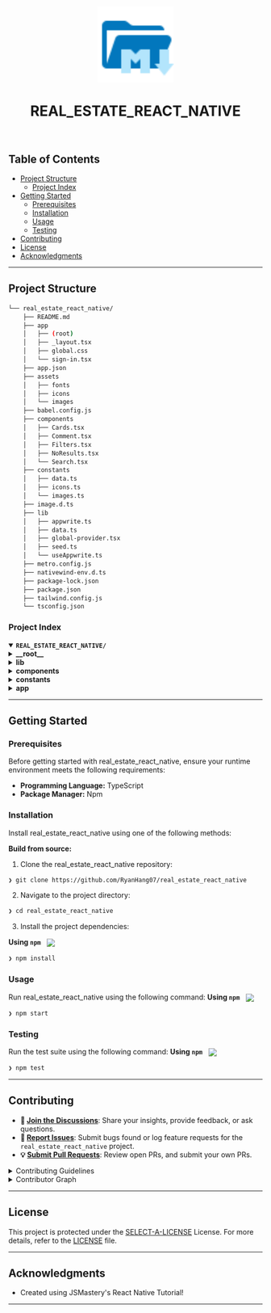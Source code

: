 <p align="center">
    <img src="https://raw.githubusercontent.com/PKief/vscode-material-icon-theme/ec559a9f6bfd399b82bb44393651661b08aaf7ba/icons/folder-markdown-open.svg" align="center" width="30%">
</p>
<p align="center"><h1 align="center">REAL_ESTATE_REACT_NATIVE</h1></p>

<br>

##  Table of Contents

- [ Project Structure](#-project-structure)
  - [ Project Index](#-project-index)
- [ Getting Started](#-getting-started)
  - [ Prerequisites](#-prerequisites)
  - [ Installation](#-installation)
  - [ Usage](#-usage)
  - [ Testing](#-testing)
- [ Contributing](#-contributing)
- [ License](#-license)
- [ Acknowledgments](#-acknowledgments)

---

##  Project Structure

```sh
└── real_estate_react_native/
    ├── README.md
    ├── app
    │   ├── (root)
    │   ├── _layout.tsx
    │   ├── global.css
    │   └── sign-in.tsx
    ├── app.json
    ├── assets
    │   ├── fonts
    │   ├── icons
    │   └── images
    ├── babel.config.js
    ├── components
    │   ├── Cards.tsx
    │   ├── Comment.tsx
    │   ├── Filters.tsx
    │   ├── NoResults.tsx
    │   └── Search.tsx
    ├── constants
    │   ├── data.ts
    │   ├── icons.ts
    │   └── images.ts
    ├── image.d.ts
    ├── lib
    │   ├── appwrite.ts
    │   ├── data.ts
    │   ├── global-provider.tsx
    │   ├── seed.ts
    │   └── useAppwrite.ts
    ├── metro.config.js
    ├── nativewind-env.d.ts
    ├── package-lock.json
    ├── package.json
    ├── tailwind.config.js
    └── tsconfig.json
```


###  Project Index
<details open>
	<summary><b><code>REAL_ESTATE_REACT_NATIVE/</code></b></summary>
	<details> <!-- __root__ Submodule -->
		<summary><b>__root__</b></summary>
		<blockquote>
			<table>
			<tr>
				<td><b><a href='https://github.com/RyanHang07/real_estate_react_native/blob/master/image.d.ts'>image.d.ts</a></b></td>
				<td><code>❯ REPLACE-ME</code></td>
			</tr>
			<tr>
				<td><b><a href='https://github.com/RyanHang07/real_estate_react_native/blob/master/package-lock.json'>package-lock.json</a></b></td>
				<td><code>❯ REPLACE-ME</code></td>
			</tr>
			<tr>
				<td><b><a href='https://github.com/RyanHang07/real_estate_react_native/blob/master/app.json'>app.json</a></b></td>
				<td><code>❯ REPLACE-ME</code></td>
			</tr>
			<tr>
				<td><b><a href='https://github.com/RyanHang07/real_estate_react_native/blob/master/tsconfig.json'>tsconfig.json</a></b></td>
				<td><code>❯ REPLACE-ME</code></td>
			</tr>
			<tr>
				<td><b><a href='https://github.com/RyanHang07/real_estate_react_native/blob/master/tailwind.config.js'>tailwind.config.js</a></b></td>
				<td><code>❯ REPLACE-ME</code></td>
			</tr>
			<tr>
				<td><b><a href='https://github.com/RyanHang07/real_estate_react_native/blob/master/nativewind-env.d.ts'>nativewind-env.d.ts</a></b></td>
				<td><code>❯ REPLACE-ME</code></td>
			</tr>
			<tr>
				<td><b><a href='https://github.com/RyanHang07/real_estate_react_native/blob/master/babel.config.js'>babel.config.js</a></b></td>
				<td><code>❯ REPLACE-ME</code></td>
			</tr>
			<tr>
				<td><b><a href='https://github.com/RyanHang07/real_estate_react_native/blob/master/package.json'>package.json</a></b></td>
				<td><code>❯ REPLACE-ME</code></td>
			</tr>
			<tr>
				<td><b><a href='https://github.com/RyanHang07/real_estate_react_native/blob/master/metro.config.js'>metro.config.js</a></b></td>
				<td><code>❯ REPLACE-ME</code></td>
			</tr>
			</table>
		</blockquote>
	</details>
	<details> <!-- lib Submodule -->
		<summary><b>lib</b></summary>
		<blockquote>
			<table>
			<tr>
				<td><b><a href='https://github.com/RyanHang07/real_estate_react_native/blob/master/lib/seed.ts'>seed.ts</a></b></td>
				<td><code>❯ REPLACE-ME</code></td>
			</tr>
			<tr>
				<td><b><a href='https://github.com/RyanHang07/real_estate_react_native/blob/master/lib/data.ts'>data.ts</a></b></td>
				<td><code>❯ REPLACE-ME</code></td>
			</tr>
			<tr>
				<td><b><a href='https://github.com/RyanHang07/real_estate_react_native/blob/master/lib/useAppwrite.ts'>useAppwrite.ts</a></b></td>
				<td><code>❯ REPLACE-ME</code></td>
			</tr>
			<tr>
				<td><b><a href='https://github.com/RyanHang07/real_estate_react_native/blob/master/lib/global-provider.tsx'>global-provider.tsx</a></b></td>
				<td><code>❯ REPLACE-ME</code></td>
			</tr>
			<tr>
				<td><b><a href='https://github.com/RyanHang07/real_estate_react_native/blob/master/lib/appwrite.ts'>appwrite.ts</a></b></td>
				<td><code>❯ REPLACE-ME</code></td>
			</tr>
			</table>
		</blockquote>
	</details>
	<details> <!-- components Submodule -->
		<summary><b>components</b></summary>
		<blockquote>
			<table>
			<tr>
				<td><b><a href='https://github.com/RyanHang07/real_estate_react_native/blob/master/components/NoResults.tsx'>NoResults.tsx</a></b></td>
				<td><code>❯ REPLACE-ME</code></td>
			</tr>
			<tr>
				<td><b><a href='https://github.com/RyanHang07/real_estate_react_native/blob/master/components/Search.tsx'>Search.tsx</a></b></td>
				<td><code>❯ REPLACE-ME</code></td>
			</tr>
			<tr>
				<td><b><a href='https://github.com/RyanHang07/real_estate_react_native/blob/master/components/Cards.tsx'>Cards.tsx</a></b></td>
				<td><code>❯ REPLACE-ME</code></td>
			</tr>
			<tr>
				<td><b><a href='https://github.com/RyanHang07/real_estate_react_native/blob/master/components/Comment.tsx'>Comment.tsx</a></b></td>
				<td><code>❯ REPLACE-ME</code></td>
			</tr>
			<tr>
				<td><b><a href='https://github.com/RyanHang07/real_estate_react_native/blob/master/components/Filters.tsx'>Filters.tsx</a></b></td>
				<td><code>❯ REPLACE-ME</code></td>
			</tr>
			</table>
		</blockquote>
	</details>
	<details> <!-- constants Submodule -->
		<summary><b>constants</b></summary>
		<blockquote>
			<table>
			<tr>
				<td><b><a href='https://github.com/RyanHang07/real_estate_react_native/blob/master/constants/data.ts'>data.ts</a></b></td>
				<td><code>❯ REPLACE-ME</code></td>
			</tr>
			<tr>
				<td><b><a href='https://github.com/RyanHang07/real_estate_react_native/blob/master/constants/images.ts'>images.ts</a></b></td>
				<td><code>❯ REPLACE-ME</code></td>
			</tr>
			<tr>
				<td><b><a href='https://github.com/RyanHang07/real_estate_react_native/blob/master/constants/icons.ts'>icons.ts</a></b></td>
				<td><code>❯ REPLACE-ME</code></td>
			</tr>
			</table>
		</blockquote>
	</details>
	<details> <!-- app Submodule -->
		<summary><b>app</b></summary>
		<blockquote>
			<table>
			<tr>
				<td><b><a href='https://github.com/RyanHang07/real_estate_react_native/blob/master/app/_layout.tsx'>_layout.tsx</a></b></td>
				<td><code>❯ REPLACE-ME</code></td>
			</tr>
			<tr>
				<td><b><a href='https://github.com/RyanHang07/real_estate_react_native/blob/master/app/sign-in.tsx'>sign-in.tsx</a></b></td>
				<td><code>❯ REPLACE-ME</code></td>
			</tr>
			<tr>
				<td><b><a href='https://github.com/RyanHang07/real_estate_react_native/blob/master/app/global.css'>global.css</a></b></td>
				<td><code>❯ REPLACE-ME</code></td>
			</tr>
			</table>
			<details>
				<summary><b>(root)</b></summary>
				<blockquote>
					<table>
					<tr>
						<td><b><a href='https://github.com/RyanHang07/real_estate_react_native/blob/master/app/(root)/_layout.tsx'>_layout.tsx</a></b></td>
						<td><code>❯ REPLACE-ME</code></td>
					</tr>
					</table>
					<details>
						<summary><b>properties</b></summary>
						<blockquote>
							<table>
							<tr>
								<td><b><a href='https://github.com/RyanHang07/real_estate_react_native/blob/master/app/(root)/properties/[id].tsx'>[id].tsx</a></b></td>
								<td><code>❯ REPLACE-ME</code></td>
							</tr>
							</table>
						</blockquote>
					</details>
					<details>
						<summary><b>(tabs)</b></summary>
						<blockquote>
							<table>
							<tr>
								<td><b><a href='https://github.com/RyanHang07/real_estate_react_native/blob/master/app/(root)/(tabs)/_layout.tsx'>_layout.tsx</a></b></td>
								<td><code>❯ REPLACE-ME</code></td>
							</tr>
							<tr>
								<td><b><a href='https://github.com/RyanHang07/real_estate_react_native/blob/master/app/(root)/(tabs)/explore.tsx'>explore.tsx</a></b></td>
								<td><code>❯ REPLACE-ME</code></td>
							</tr>
							<tr>
								<td><b><a href='https://github.com/RyanHang07/real_estate_react_native/blob/master/app/(root)/(tabs)/profile.tsx'>profile.tsx</a></b></td>
								<td><code>❯ REPLACE-ME</code></td>
							</tr>
							<tr>
								<td><b><a href='https://github.com/RyanHang07/real_estate_react_native/blob/master/app/(root)/(tabs)/index.tsx'>index.tsx</a></b></td>
								<td><code>❯ REPLACE-ME</code></td>
							</tr>
							</table>
						</blockquote>
					</details>
				</blockquote>
			</details>
		</blockquote>
	</details>
</details>

---
##  Getting Started

###  Prerequisites

Before getting started with real_estate_react_native, ensure your runtime environment meets the following requirements:

- **Programming Language:** TypeScript
- **Package Manager:** Npm


###  Installation

Install real_estate_react_native using one of the following methods:

**Build from source:**

1. Clone the real_estate_react_native repository:
```sh
❯ git clone https://github.com/RyanHang07/real_estate_react_native
```

2. Navigate to the project directory:
```sh
❯ cd real_estate_react_native
```

3. Install the project dependencies:


**Using `npm`** &nbsp; [<img align="center" src="https://img.shields.io/badge/npm-CB3837.svg?style={badge_style}&logo=npm&logoColor=white" />](https://www.npmjs.com/)

```sh
❯ npm install
```




###  Usage
Run real_estate_react_native using the following command:
**Using `npm`** &nbsp; [<img align="center" src="https://img.shields.io/badge/npm-CB3837.svg?style={badge_style}&logo=npm&logoColor=white" />](https://www.npmjs.com/)

```sh
❯ npm start
```


###  Testing
Run the test suite using the following command:
**Using `npm`** &nbsp; [<img align="center" src="https://img.shields.io/badge/npm-CB3837.svg?style={badge_style}&logo=npm&logoColor=white" />](https://www.npmjs.com/)

```sh
❯ npm test
```


---


##  Contributing

- **💬 [Join the Discussions](https://github.com/RyanHang07/real_estate_react_native/discussions)**: Share your insights, provide feedback, or ask questions.
- **🐛 [Report Issues](https://github.com/RyanHang07/real_estate_react_native/issues)**: Submit bugs found or log feature requests for the `real_estate_react_native` project.
- **💡 [Submit Pull Requests](https://github.com/RyanHang07/real_estate_react_native/blob/main/CONTRIBUTING.md)**: Review open PRs, and submit your own PRs.

<details closed>
<summary>Contributing Guidelines</summary>

1. **Fork the Repository**: Start by forking the project repository to your github account.
2. **Clone Locally**: Clone the forked repository to your local machine using a git client.
   ```sh
   git clone https://github.com/RyanHang07/real_estate_react_native
   ```
3. **Create a New Branch**: Always work on a new branch, giving it a descriptive name.
   ```sh
   git checkout -b new-feature-x
   ```
4. **Make Your Changes**: Develop and test your changes locally.
5. **Commit Your Changes**: Commit with a clear message describing your updates.
   ```sh
   git commit -m 'Implemented new feature x.'
   ```
6. **Push to github**: Push the changes to your forked repository.
   ```sh
   git push origin new-feature-x
   ```
7. **Submit a Pull Request**: Create a PR against the original project repository. Clearly describe the changes and their motivations.
8. **Review**: Once your PR is reviewed and approved, it will be merged into the main branch. Congratulations on your contribution!
</details>

<details closed>
<summary>Contributor Graph</summary>
<br>
<p align="left">
   <a href="https://github.com{/RyanHang07/real_estate_react_native/}graphs/contributors">
      <img src="https://contrib.rocks/image?repo=RyanHang07/real_estate_react_native">
   </a>
</p>
</details>

---

##  License

This project is protected under the [SELECT-A-LICENSE](https://choosealicense.com/licenses) License. For more details, refer to the [LICENSE](https://choosealicense.com/licenses/) file.

---

##  Acknowledgments

- Created using JSMastery's React Native Tutorial!

---
